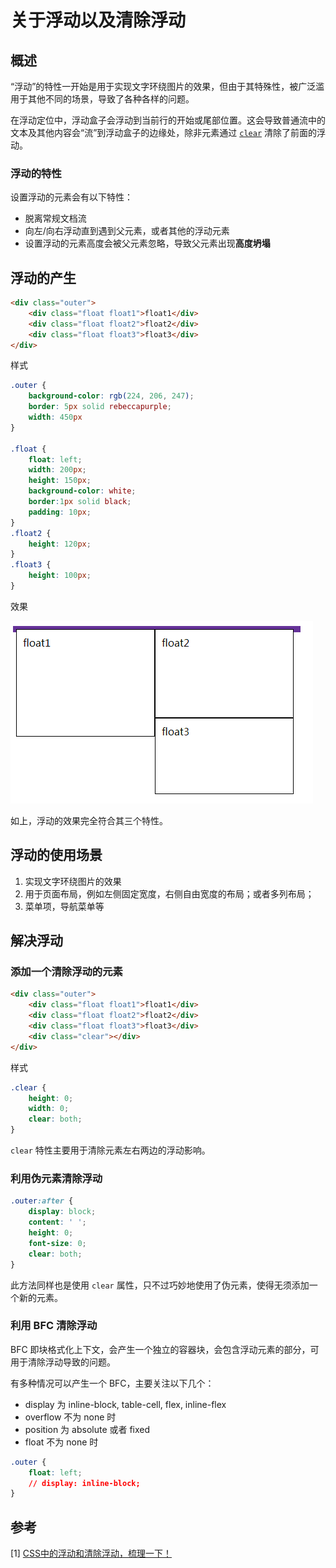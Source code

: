 # 关于浮动以及清除浮动



## 概述

“浮动”的特性一开始是用于实现文字环绕图片的效果，但由于其特殊性，被广泛滥用于其他不同的场景，导致了各种各样的问题。

在浮动定位中，浮动盒子会浮动到当前行的开始或尾部位置。这会导致普通流中的文本及其他内容会“流”到浮动盒子的边缘处，除非元素通过 [`clear`](https://developer.mozilla.org/zh-CN/docs/Web/CSS/clear) 清除了前面的浮动。

### 浮动的特性

设置浮动的元素会有以下特性：

- 脱离常规文档流
- 向左/向右浮动直到遇到父元素，或者其他的浮动元素
- 设置浮动的元素高度会被父元素忽略，导致父元素出现**高度坍塌**



##  浮动的产生

```html
<div class="outer">
    <div class="float float1">float1</div>
    <div class="float float2">float2</div>
    <div class="float float3">float3</div>
</div>
```

样式

```css
.outer {
    background-color: rgb(224, 206, 247);
    border: 5px solid rebeccapurple;
    width: 450px
}

.float {
    float: left;
    width: 200px;
    height: 150px;
    background-color: white;
    border:1px solid black;
    padding: 10px;
}
.float2 {
    height: 120px;
}
.float3 {
    height: 100px;
}
```

效果

![img](./float.png)



如上，浮动的效果完全符合其三个特性。



## 浮动的使用场景

1. 实现文字环绕图片的效果
2. 用于页面布局，例如左侧固定宽度，右侧自由宽度的布局；或者多列布局；
3. 菜单项，导航菜单等



## 解决浮动

### 添加一个清除浮动的元素

```html
<div class="outer">
    <div class="float float1">float1</div>
    <div class="float float2">float2</div>
    <div class="float float3">float3</div>
    <div class="clear"></div>
</div>
```

样式

```css
.clear {
    height: 0;
    width: 0;
    clear: both;
}
```

`clear` 特性主要用于清除元素左右两边的浮动影响。



### 利用伪元素清除浮动

```css
.outer:after {
    display: block;
    content: ' ';
    height: 0;
    font-size: 0;
    clear: both;
}
```

此方法同样也是使用 `clear` 属性，只不过巧妙地使用了伪元素，使得无须添加一个新的元素。



### 利用 BFC 清除浮动

BFC 即块格式化上下文，会产生一个独立的容器块，会包含浮动元素的部分，可用于清除浮动导致的问题。

有多种情况可以产生一个 BFC，主要关注以下几个：

- display 为 inline-block, table-cell, flex, inline-flex
- overflow 不为 none 时
- position 为 absolute 或者 fixed
- float 不为 none 时

```css
.outer {
    float: left;
    // display: inline-block;
}
```



## 参考

[1] [CSS中的浮动和清除浮动，梳理一下！](https://www.jianshu.com/p/09bd5873bed4)